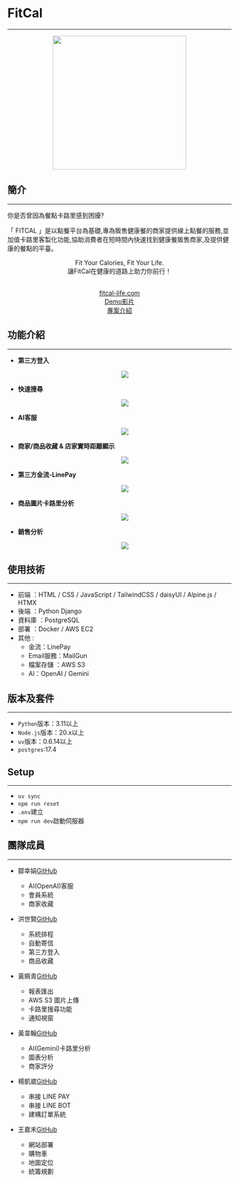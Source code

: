 # FitCal

---

<div align="center">
  <img src="static\images\logo.png" width="300">
</div>

## 簡介

---

你是否曾因為餐點卡路里感到困擾?

「 FITCAL 」是以點餐平台為基礎,專為販售健康餐的商家提供線上點餐的服務,並加值卡路里客製化功能,協助消費者在短時間內快速找到健康餐販售商家,及提供健康的餐點的平臺。

<div align="center">
  Fit Your Calories, Fit Your Life.<br>
  讓FitCal在健康的道路上助力你前行！<br><br>

<a href="https://fitcal-life.com">fitcal-life.com</a><br>
<a href="https://www.youtube.com/watch?v=6cLQmp8Xfpc">Demo影片</a><br>
<a href="https://drive.google.com/file/d/1duHOmd9ZNXUcmNBKWdlv2xAnsCHMhipz/view?usp=drive_link">專案介紹</a>
</div>

## 功能介紹

---

- **第三方登入**
  <div align="center">
    <img src="static\images\README\third-party.png"/>
  </div>

- **快速搜尋**
  <div align="center">
    <img src="static\images\README\search.png" />
  </div>

- **AI客服**
  <div align="center">
    <img src="static\images\README\AI-client.png" />
  </div>

- **商家/商品收藏 & 店家實時距離顯示**
  <div align="center">
    <img src="static\images\README\collection.png" />
  </div>

- **第三方金流-LinePay**
  <div align="center">
    <img src="static\images\README\payment.png" />
  </div>

- **商品圖片卡路里分析**
  <div align="center">
    <img src="static\images\README\cal.png" />
  </div>

- **銷售分析**
  <div align="center">
    <img src="static\images\README\analysis.png" />
  </div >

## 使用技術

---

- 前端 ：HTML / CSS / JavaScript / TailwindCSS / daisyUI / Alpine.js / HTMX
- 後端 ：Python Django
- 資料庫 ：PostgreSQL
- 部署 ：Docker / AWS EC2
- 其他 :
  - 金流：LinePay
  - Email服務：MailGun
  - 檔案存儲 ：AWS S3
  - AI：OpenAI / Gemini

## 版本及套件

---

- `Python`版本：3.11以上
- `Node.js`版本：20.x以上
- `uv`版本：0.6.14以上
- `postgres`:17.4

## Setup

---

- `uv sync`
- `npm run reset`
- `.env`建立
- `npm run dev`啟動伺服器

## 團隊成員

---

- 鄒幸娟[GitHub](https://github.com/Sachico0912)

  - AI(OpenAI)客服
  - 會員系統
  - 商家收藏

- 洪世賢[GitHub](https://github.com/Hongben8993)

  - 系統排程
  - 自動寄信
  - 第三方登入
  - 商品收藏

- 黃姵青[GitHub](https://github.com/Sabrinaa77)

  - 報表匯出
  - AWS S3 圖片上傳
  - 卡路里搜尋功能
  - 通知視窗

- 黃韋翰[GitHub](https://github.com/ab000641)

  - AI(Gemini)卡路里分析
  - 圖表分析
  - 商家評分

- 楊凱崴[GitHub](https://github.com/nivek-yang)

  - 串接 LINE PAY
  - 串接 LINE BOT
  - 建構訂單系統

- 王嘉禾[GitHub](https://github.com/Andywang-95)
  - 網站部署
  - 購物車
  - 地圖定位
  - 統籌規劃
